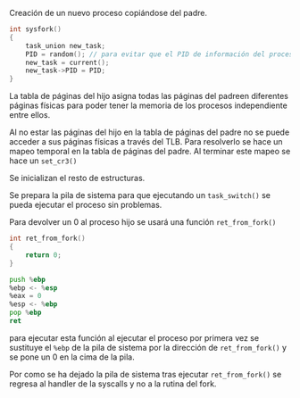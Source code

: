 Creación de un nuevo proceso copiándose del padre.

```C
int sysfork()
{
	task_union new_task;
	PID = random(); // para evitar que el PID de información del proceso
	new_task = current();
	new_task->PID = PID;
}
```

La tabla de páginas del hijo asigna todas las páginas del padreen diferentes páginas físicas para poder tener la memoria de los procesos independiente entre ellos.

Al no estar las páginas del hijo en la tabla de páginas del padre no se puede acceder a sus páginas físicas a través del TLB. Para resolverlo se hace un mapeo temporal en la tabla de páginas del padre. Al terminar este mapeo se hace un `set_cr3()`

Se inicializan el resto de estructuras.

Se prepara la pila de sistema para que ejecutando un `task_switch()` se pueda ejecutar el proceso sin problemas.

Para devolver un 0 al proceso hijo se usará una función `ret_from_fork()`

```C
int ret_from_fork()
{
	return 0;
}
```

```asm
push %ebp
%ebp <- %esp
%eax = 0
%esp <- %ebp
pop %ebp
ret
```

para ejecutar esta función al ejecutar el proceso por primera vez se sustituye el `%ebp` de la pila de sistema por la dirección de `ret_from_fork()` y se pone un 0 en la cima de la pila.

Por como se ha dejado la pila de sistema tras ejecutar `ret_from_fork()` se regresa al handler de la syscalls y no a la rutina del fork.